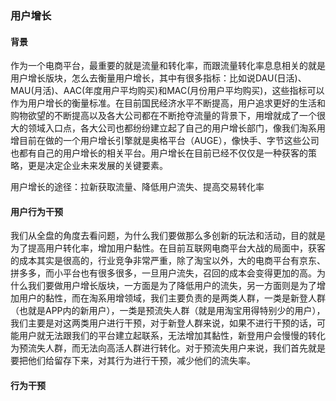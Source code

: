 ### 用户增长

#### 背景

作为一个电商平台，最重要的就是流量和转化率，而跟流量转化率息息相关的就是用户增长版块，怎么去衡量用户增长，其中有很多指标：比如说DAU(日活)、MAU(月活)、AAC(年度用户平均购买)和MAC(月份用户平均购买)，这些指标可以作为用户增长的衡量标准。在目前国民经济水平不断提高，用户追求更好的生活和购物欲望的不断提高以及各大公司都在不断抢夺流量的背景下，用增就成了一个很大的领域入口点，各大公司也都纷纷建立起了自己的用户增长部门，像我们淘系用增目前在做的一个用户增长引擎就是奥格平台（AUGE），像快手、字节这些公司也都有自己的用户增长的相关平台。用户增长在目前已经不仅仅是一种获客的策略，更是决定企业未来发展的关键要素。

用户增长的途径：拉新获取流量、降低用户流失、提高交易转化率

#### 用户行为干预

我们从全盘的角度去看问题，为什么我们要做那么多创新的玩法和活动，目的就是为了提高用户转化率，增加用户黏性。在目前互联网电商平台大战的局面中，获客的成本其实是很高的，行业竞争非常严重，除了淘宝以外，大的电商平台有京东、拼多多，而小平台也有很多很多，一旦用户流失，召回的成本会变得更加的高。为什么我们要做用户增长版块，一方面是为了降低用户的流失，另一方面则是为了增加用户的黏性，而在淘系用增领域，我们主要负责的是两类人群，一类是新登人群（也就是APP内的新用户），一类是预流失人群（就是用淘宝用得特别少的用户），我们主要是对这两类用户进行干预，对于新登人群来说，如果不进行干预的话，可能用户就无法跟我们的平台建立起联系，无法增加其黏性，新登用户会慢慢的转化为预流失人群，而无法向高活人群进行转化。对于预流失用户来说，我们首先就是要把他们给留存下来，对其行为进行干预，减少他们的流失率。

#### 行为干预


